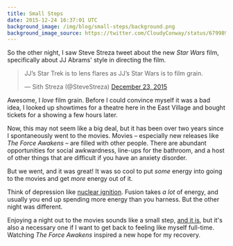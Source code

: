 ```yaml
---
title: Small Steps
date: 2015-12-24 16:37:01 UTC
background_image: /img/blog/small-steps/background.png
background_image_source: https://twitter.com/CloudyConway/status/679989899114708992
---
```


So the other night, I saw Steve Streza tweet about the new _Star Wars_ film, specifically about JJ Abrams' style in directing the film. 

<!-- more -->

<blockquote class="twitter-tweet" lang="en"><p lang="en" dir="ltr">JJ’s Star Trek is to lens flares as JJ’s Star Wars is to film grain.</p>&mdash; Sith Streza (@SteveStreza) <a href="https://twitter.com/SteveStreza/status/679457433639628800">December 23, 2015</a></blockquote>

Awesome, I _love_ film grain. Before I could convince myself it was a bad idea, I looked up showtimes for a theatre here in the East Village and bought tickets for a showing a few hours later. 

Now, this may not seem like a big deal, but it has been over two years since I spontaneously went to the movies. Movies – especially new releases like _The Force Awakens_ – are filled with other people. There are abundant opportunities for social awkwardness, line-ups for the bathroom, and a host of other things that are difficult if you have an anxiety disorder.

But we went, and it was great! It was so cool to put _some_ energy into going to the movies and get _more_ energy out of it. 

Think of depression like [nuclear ignition](https://en.wikipedia.org/wiki/National_Ignition_Facility). Fusion takes _a lot_ of energy, and usually you end up spending more energy than you harness. But the other night was different.

Enjoying a night out to the movies sounds like a small step, [and it is](/blog/depression-graphed/), but it's also a necessary one if I want to get back to feeling like myself full-time. Watching _The Force Awakens_ inspired a new hope for my recovery.

<script async src="//platform.twitter.com/widgets.js" charset="utf-8"></script>

